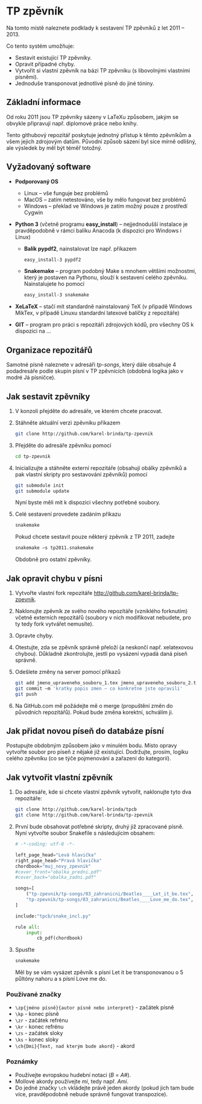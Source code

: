 # TP zpěvník

Na tomto místě naleznete podklady k sestavení TP zpěvníků z let 2011 – 2013.

Co tento systém umožňuje:
*	Sestavit existující TP zpěvníky.
*	Opravit případné chyby.
*	Vytvořit si vlastní zpěvník na bázi TP zpěvníku (s libovolnými vlastními písněmi).
*	Jednoduše transponovat jednotlivé písně do jiné tóniny.

## Základní informace

Od roku 2011 jsou TP zpěvníky sázeny v LaTeXu způsobem, jakým se obvykle připravují např. diplomové práce nebo knihy.

Tento githubový repozitář poskytuje jednotný přístup k těmto zpěvníkům a všem jejich zdrojovým datům. Původní způsob sázení byl sice mírně odlišný, ale výsledek by měl být téměř totožný.

## Vyžadovaný software

* **Podporovaný OS**
	* Linux – vše funguje bez problémů
	* MacOS – zatím netestováno, vše by mělo fungovat bez problémů
	* Windows – překlad ve Windows je zatím možný pouze z prostředí Cygwin
* **Python 3** (včetně programu **easy_install**) – nejjednodušší instalace je pravděpodobně v rámci balíku Anacoda (k dispozici pro Windows i Linux)
	* **Balík pypdf2**, nainstalovat lze např. příkazem

		```bash
		easy_install-3 pypdf2
		```

	* **Snakemake** – program podobný Make s mnohem většími možnostmi, který je postaven na Pythonu, slouží k sestavení celého zpěvníku. Nainstalujete ho pomocí

		```bash
		easy_install-3 snakemake
		```

*	**XeLaTeX** – stačí mít standardně nainstalovaný TeX (v případě Windows MikTex, v případě Linuxu standardní latexové balíčky z repozitáře)
*	**GIT** – program pro práci s repozitáři zdrojových kódů, pro všechny OS k dispozici na …

## Organizace repozitářů

Samotné písně naleznete v adresáři *tp-songs*, který dále obsahuje 4 podadresáře podle skupin písní v TP zpěvnících (obdobná logika jako v modré Já písničce).

## Jak sestavit zpěvníky

1.	V konzoli přejděte do adresáře, ve kterém chcete pracovat.
2.	Stáhněte aktuální verzi zpěvníku příkazem
	```bash
	git clone http://github.com/karel-brinda/tp-zpevnik
	```
	
3.	Přejděte do adresáře zpěvníku pomocí
	```bash
	cd tp-zpevnik
	```

4.	Inicializujte a stáhněte externí repozitáře (obsahují obálky zpěvníků a pak vlastní skripty pro sestavování zpěvníků) pomocí
	```bash
	git submodule init
	git submodule update
	```
	Nyní byste měli mít k dispozici všechny potřebné soubory.

5.	Celé sestavení provedete zadáním příkazu
	```bash
	snakemake
	```

	Pokud chcete sestavit pouze některý zpěvník z TP 2011, zadejte
	```bash
	snakemake –s tp2011.snakemake
	```

	Obdobně pro ostatní zpěvníky.

## Jak opravit chybu v písni

1.	Vytvořte vlastní fork repozitáře http://github.com/karel-brinda/tp-zpevnik.
2.	Naklonujte zpěvník ze svého nového repozítáře (vzniklého forknutím) včetně externích repozitářů (soubory v nich modifikovat nebudete, pro ty tedy fork vytvářet nemusíte).
3.	Opravte chyby.
4.	Otestujte, zda se zpěvník správně přeloží (a neskončí např. xelatexovou chybou). Důkladně zkontrolujte, jestli po vysázení vypadá daná píseň správně.
5.	Odešlete změny na server pomocí příkazů
	```bash
	git add jmeno_upraveneho_souboru_1.tex jmeno_upraveneho_souboru_2.tex
	git commit –m 'kratky popis zmen – co konkretne jste opravili'
	git push
	```

6.	Na GitHub.com mě požádejte mě o merge (propuštění změn do původních repozitářů). Pokud bude změna korektní, schválím ji.

## Jak přidat novou píseň do databáze písní

Postupujte obdobným způsobem jako v minulém bodu. Místo opravy vytvořte soubor pro píseň z nějaké již existující.
Dodržujte, prosím, logiku celého zpěvníku (co se týče pojmenování a zařazení do kategorií).

## Jak vytvořit vlastní zpěvník

1.	Do adresáře, kde si chcete vlastní zpěvník vytvořit, naklonujte tyto dva repozitáře:
	```bash
	git clone http://github.com/karel-brinda/tpcb
	git clone http://github.com/karel-brinda/tp-zpevnik
	```

2.	První bude obsahovat potřebné skripty, druhý již zpracované písně. Nyní vytvořte soubor Snakefile s následujícím obsahem:
	```python
	# -*-coding: utf-8 -*-
	
	left_page_head="Levá hlavička"
	right_page_head="Pravá hlavička"
	chordbook="muj_novy_zpevnik"
	#cover_front="obalka_predni.pdf"
	#cover_back="obalka_zadni.pdf"
	
	songs=[
		("tp-zpevnik/tp-songs/03_zahranicni/Beatles____Let_it_be.tex", 5), # 5 = transpozice o 5 půltónů nahoru
		"tp-zpevnik/tp-songs/03_zahranicni/Beatles____Love_me_do.tex",
	]

	include:"tpcb/snake_incl.py"

	rule all:
		input:
			cb_pdf(chordbook)
	```	
	
3.	Spusťte
	```bash
	snakemake
	```

	Měl by se vám vysázet zpěvník s písní Let it be transponovanou o 5 půltóny nahoru a s písní Love me do.

### Používané značky

* ```\zp{jméno písně}{autor písně nebo interpret}``` - začátek písně
* ```\kp``` - konec písně
* ```\zr``` - začátek refrénu
* ```\kr``` - konec refrénu
* ```\zs``` - začátek sloky
* ```\ks``` - konec sloky
* ```\ch{Dmi}{Text, nad kterým bude akord}``` - akord

### Poznámky

* Používejte evropskou hudební notaci (*B* = *A#*).
* Mollové akordy používejte *mi*, tedy např. *Ami*.
* Do jedné značky ```\ch``` vkládejte právě jeden akordy (pokud jich tam bude více, pravděpodobně nebude správně fungovat transpozice).

